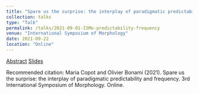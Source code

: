 ```yaml
---
title: "Spare us the surprise: the interplay of paradigmatic predictability and frequency"
collection: talks
type: "Talk"
permalink: /talks/2021-09-01-ISMo-predictability-frequency
venue: "International Symposium of Morphology"
date: 2021-09-22
location: "Online"
---
```


[Abstract](https://copotm.github.io/files/2021-09-01-ISMo-predictability-frequency-abstract.pdf)
[Slides](https://copotm.github.io/files/2021-09-01-ISMo-predictability-frequency-slides.pdf)

Recommended citation: Maria Copot and Olivier Bonami (2021). Spare us the surprise: the interplay of paradigmatic predictability and frequency. 3rd International Symposium of Morphology. Online.